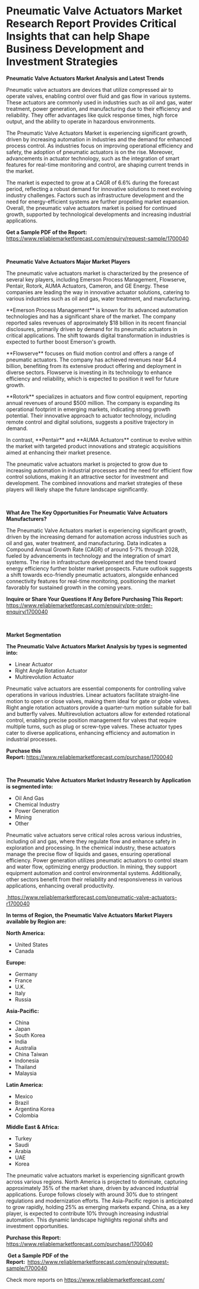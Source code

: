 <p><h1>Pneumatic Valve Actuators Market Research Report Provides Critical Insights that can help Shape Business Development and Investment Strategies</h1></p><p><strong>Pneumatic Valve Actuators Market Analysis and Latest Trends</strong></p>
<p><p>Pneumatic valve actuators are devices that utilize compressed air to operate valves, enabling control over fluid and gas flow in various systems. These actuators are commonly used in industries such as oil and gas, water treatment, power generation, and manufacturing due to their efficiency and reliability. They offer advantages like quick response times, high force output, and the ability to operate in hazardous environments.</p><p>The Pneumatic Valve Actuators Market is experiencing significant growth, driven by increasing automation in industries and the demand for enhanced process control. As industries focus on improving operational efficiency and safety, the adoption of pneumatic actuators is on the rise. Moreover, advancements in actuator technology, such as the integration of smart features for real-time monitoring and control, are shaping current trends in the market.</p><p>The market is expected to grow at a CAGR of 6.6% during the forecast period, reflecting a robust demand for innovative solutions to meet evolving industry challenges. Factors such as infrastructure development and the need for energy-efficient systems are further propelling market expansion. Overall, the pneumatic valve actuators market is poised for continued growth, supported by technological developments and increasing industrial applications.</p></p>
<p><strong>Get a Sample PDF of the Report:&nbsp;</strong> <a href="https://www.reliablemarketforecast.com/enquiry/request-sample/1700040?utm_campaign=3081&utm_medium=2&utm_source=Github&utm_content=ia&utm_term=11042025&utm_id=pneumatic-valve-actuators">https://www.reliablemarketforecast.com/enquiry/request-sample/1700040</a></p>
<p>&nbsp;</p>
<p><strong>Pneumatic Valve Actuators Major Market Players</strong></p>
<p><p>The pneumatic valve actuators market is characterized by the presence of several key players, including Emerson Process Management, Flowserve, Pentair, Rotork, AUMA Actuators, Cameron, and GE Energy. These companies are leading the way in innovative actuator solutions, catering to various industries such as oil and gas, water treatment, and manufacturing.</p><p>**Emerson Process Management** is known for its advanced automation technologies and has a significant share of the market. The company reported sales revenues of approximately $18 billion in its recent financial disclosures, primarily driven by demand for its pneumatic actuators in critical applications. The shift towards digital transformation in industries is expected to further boost Emerson's growth. </p><p>**Flowserve** focuses on fluid motion control and offers a range of pneumatic actuators. The company has achieved revenues near $4.4 billion, benefiting from its extensive product offering and deployment in diverse sectors. Flowserve is investing in its technology to enhance efficiency and reliability, which is expected to position it well for future growth.</p><p>**Rotork** specializes in actuators and flow control equipment, reporting annual revenues of around $500 million. The company is expanding its operational footprint in emerging markets, indicating strong growth potential. Their innovative approach to actuator technology, including remote control and digital solutions, suggests a positive trajectory in demand.</p><p>In contrast, **Pentair** and **AUMA Actuators** continue to evolve within the market with targeted product innovations and strategic acquisitions aimed at enhancing their market presence. </p><p>The pneumatic valve actuators market is projected to grow due to increasing automation in industrial processes and the need for efficient flow control solutions, making it an attractive sector for investment and development. The combined innovations and market strategies of these players will likely shape the future landscape significantly.</p></p>
<p>&nbsp;</p>
<p><strong>What Are The Key Opportunities For Pneumatic Valve Actuators Manufacturers?</strong></p>
<p><p>The Pneumatic Valve Actuators market is experiencing significant growth, driven by the increasing demand for automation across industries such as oil and gas, water treatment, and manufacturing. Data indicates a Compound Annual Growth Rate (CAGR) of around 5-7% through 2028, fueled by advancements in technology and the integration of smart systems. The rise in infrastructure development and the trend toward energy efficiency further bolster market prospects. Future outlook suggests a shift towards eco-friendly pneumatic actuators, alongside enhanced connectivity features for real-time monitoring, positioning the market favorably for sustained growth in the coming years.</p></p>
<p><strong>Inquire or Share Your Questions If Any Before Purchasing This Report:</strong> <a href="https://www.reliablemarketforecast.com/enquiry/pre-order-enquiry/1700040?utm_campaign=3081&utm_medium=2&utm_source=Github&utm_content=ia&utm_term=11042025&utm_id=pneumatic-valve-actuators">https://www.reliablemarketforecast.com/enquiry/pre-order-enquiry/1700040</a></p>
<p>&nbsp;</p>
<p><strong>Market Segmentation</strong></p>
<p><strong>The Pneumatic Valve Actuators Market Analysis by types is segmented into:</strong></p>
<p><ul><li>Linear Actuator</li><li>Right Angle Rotation Actuator</li><li>Multirevolution Actuator</li></ul></p>
<p><p>Pneumatic valve actuators are essential components for controlling valve operations in various industries. Linear actuators facilitate straight-line motion to open or close valves, making them ideal for gate or globe valves. Right angle rotation actuators provide a quarter-turn motion suitable for ball and butterfly valves. Multirevolution actuators allow for extended rotational control, enabling precise position management for valves that require multiple turns, such as plug or screw-type valves. These actuator types cater to diverse applications, enhancing efficiency and automation in industrial processes.</p></p>
<p><strong>Purchase this Report:&nbsp;</strong><a href="https://www.reliablemarketforecast.com/purchase/1700040?utm_campaign=3081&utm_medium=2&utm_source=Github&utm_content=ia&utm_term=11042025&utm_id=pneumatic-valve-actuators">https://www.reliablemarketforecast.com/purchase/1700040</a></p>
<p>&nbsp;</p>
<p><strong>The Pneumatic Valve Actuators Market Industry Research by Application is segmented into:</strong></p>
<p><ul><li>Oil And Gas</li><li>Chemical Industry</li><li>Power Generation</li><li>Mining</li><li>Other</li></ul></p>
<p><p>Pneumatic valve actuators serve critical roles across various industries, including oil and gas, where they regulate flow and enhance safety in exploration and processing. In the chemical industry, these actuators manage the precise flow of liquids and gases, ensuring operational efficiency. Power generation utilizes pneumatic actuators to control steam and water flow, optimizing energy production. In mining, they support equipment automation and control environmental systems. Additionally, other sectors benefit from their reliability and responsiveness in various applications, enhancing overall productivity.</p></p>
<p><a href="https://www.reliablemarketforecast.com/pneumatic-valve-actuators-r1700040?utm_campaign=3081&utm_medium=2&utm_source=Github&utm_content=ia&utm_term=11042025&utm_id=pneumatic-valve-actuators">&nbsp;https://www.reliablemarketforecast.com/pneumatic-valve-actuators-r1700040</a></p>
<p><strong>In terms of Region, the Pneumatic Valve Actuators Market Players available by Region are:</strong></p>
<p>
    <p> <strong> North America: </strong>
        <ul>
            <li>United States</li>
            <li>Canada</li>
        </ul>
        </p> 
    <p> <strong> Europe: </strong>
        <ul>
            <li>Germany</li>
            <li>France</li>
            <li>U.K.</li>
            <li>Italy</li>
            <li>Russia</li>
        </ul>
        </p> 
    <p> <strong> Asia-Pacific: </strong>
        <ul>
            <li>China</li>
            <li>Japan</li>
            <li>South Korea</li>
            <li>India</li>
            <li>Australia</li>
            <li>China Taiwan</li>
            <li>Indonesia</li>
            <li>Thailand</li>
            <li>Malaysia</li>
        </ul>
        </p> 
    <p> <strong> Latin America: </strong>
        <ul>
            <li>Mexico</li>
            <li>Brazil</li>
            <li>Argentina Korea</li>
            <li>Colombia</li>
        </ul>
        </p> 
    <p> <strong> Middle East & Africa: </strong>
        <ul>
            <li>Turkey</li>
            <li>Saudi</li>
            <li>Arabia</li>
            <li>UAE</li>
            <li>Korea</li>
        </ul>
    </p>
    </p>
<p><p>The pneumatic valve actuators market is experiencing significant growth across various regions. North America is projected to dominate, capturing approximately 35% of the market share, driven by advanced industrial applications. Europe follows closely with around 30% due to stringent regulations and modernization efforts. The Asia-Pacific region is anticipated to grow rapidly, holding 25% as emerging markets expand. China, as a key player, is expected to contribute 10% through increasing industrial automation. This dynamic landscape highlights regional shifts and investment opportunities.</p></p>
<p><strong>Purchase this Report: </strong><a href="https://www.reliablemarketforecast.com/purchase/1700040?utm_campaign=3081&utm_medium=2&utm_source=Github&utm_content=ia&utm_term=11042025&utm_id=pneumatic-valve-actuators">https://www.reliablemarketforecast.com/purchase/1700040</a></p>
<p>&nbsp;<strong>Get a Sample PDF of the Report:&nbsp;&nbsp;</strong><a href="https://www.reliablemarketforecast.com/enquiry/request-sample/1700040?utm_campaign=3081&utm_medium=2&utm_source=Github&utm_content=ia&utm_term=11042025&utm_id=pneumatic-valve-actuators">https://www.reliablemarketforecast.com/enquiry/request-sample/1700040</a></p>
<p><strong></strong></p>
<p>Check more reports on <a href="https://www.reliablemarketforecast.com/?utm_campaign=3081&utm_medium=2&utm_source=Github&utm_content=ia&utm_term=11042025&utm_id=pneumatic-valve-actuators">https://www.reliablemarketforecast.com/</a></p>